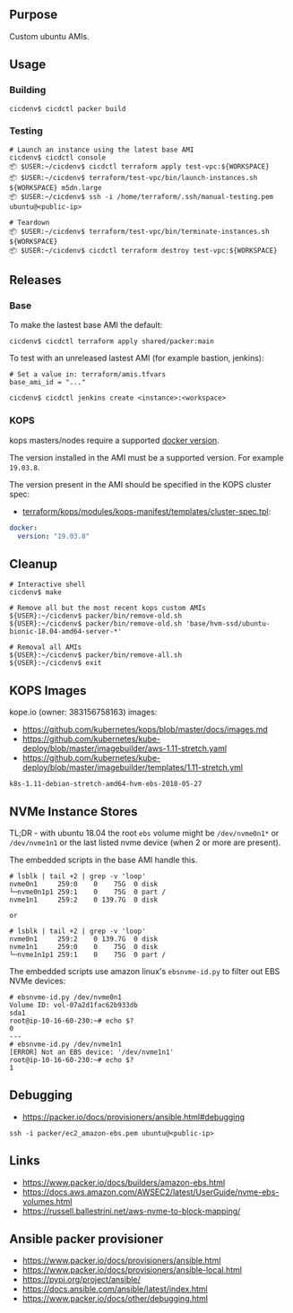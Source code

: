 ## Purpose
Custom ubuntu AMIs.

## Usage
### Building
```
cicdenv$ cicdctl packer build
```

### Testing
```
# Launch an instance using the latest base AMI
cicdenv$ cicdctl console
📦 $USER:~/cicdenv$ cicdctl terraform apply test-vpc:${WORKSPACE}
📦 $USER:~/cicdenv$ terraform/test-vpc/bin/launch-instances.sh ${WORKSPACE} m5dn.large
📦 $USER:~/cicdenv$ ssh -i /home/terraform/.ssh/manual-testing.pem ubuntu@<public-ip>

# Teardown
📦 $USER:~/cicdenv$ terraform/test-vpc/bin/terminate-instances.sh ${WORKSPACE}
📦 $USER:~/cicdenv$ cicdctl terraform destroy test-vpc:${WORKSPACE}
```

## Releases
### Base
To make the lastest base AMI the default:
```
cicdenv$ cicdctl terraform apply shared/packer:main
```

To test with an unreleased lastest AMI (for example bastion, jenkins):
```
# Set a value in: terraform/amis.tfvars
base_ami_id = "..."

cicdenv$ cicdctl jenkins create <instance>:<workspace>
```

### KOPS
kops masters/nodes require a supported [docker version](https://github.com/kubernetes/kops/blob/master/nodeup/pkg/model/docker.go).

The version installed in the AMI must be a supported version.
For example `19.03.8`.

The version present in the AMI should be specified in the KOPS cluster spec:
* [terraform/kops/modules/kops-manifest/templates/cluster-spec.tpl](https://github.com/vogtech/cicdenv/blob/master/terraform/kops/modules/kops-manifest/templates/cluster-spec.tpl):
```yaml
docker:
  version: "19.03.8"
```

## Cleanup
```
# Interactive shell
cicdenv$ make

# Remove all but the most recent kops custom AMIs
${USER}:~/cicdenv$ packer/bin/remove-old.sh
${USER}:~/cicdenv$ packer/bin/remove-old.sh 'base/hvm-ssd/ubuntu-bionic-18.04-amd64-server-*'

# Removal all AMIs
${USER}:~/cicdenv$ packer/bin/remove-all.sh
${USER}:~/cicdenv$ exit
```

## KOPS Images
kope.io (owner: 383156758163) images:
* https://github.com/kubernetes/kops/blob/master/docs/images.md
* https://github.com/kubernetes/kube-deploy/blob/master/imagebuilder/aws-1.11-stretch.yaml
* https://github.com/kubernetes/kube-deploy/blob/master/imagebuilder/templates/1.11-stretch.yml

```
k8s-1.11-debian-stretch-amd64-hvm-ebs-2018-05-27
```

## NVMe Instance Stores
TL;DR - with ubuntu 18.04 the root `ebs` volume might be 
`/dev/nvme0n1*` or `/dev/nvme1n1` or the last listed nvme device 
(when 2 or more are present).

The embedded scripts in the base AMI handle this.

```
# lsblk | tail +2 | grep -v 'loop'
nvme0n1     259:0    0    75G  0 disk 
└─nvme0n1p1 259:1    0    75G  0 part /
nvme1n1     259:2    0 139.7G  0 disk

or 

# lsblk | tail +2 | grep -v 'loop'
nvme0n1     259:2    0 139.7G  0 disk
nvme1n1     259:0    0    75G  0 disk 
└─nvme1n1p1 259:1    0    75G  0 part /
```

The embedded scripts use amazon linux's `ebsnvme-id.py` to filter out EBS NVMe devices:
```
# ebsnvme-id.py /dev/nvme0n1
Volume ID: vol-07a2d1fac62b933db
sda1                            
root@ip-10-16-60-230:~# echo $?
0
---
# ebsnvme-id.py /dev/nvme1n1
[ERROR] Not an EBS device: '/dev/nvme1n1'
root@ip-10-16-60-230:~# echo $?
1
```

## Debugging
* https://packer.io/docs/provisioners/ansible.html#debugging

```
ssh -i packer/ec2_amazon-ebs.pem ubuntu@<public-ip>
```

## Links
* https://www.packer.io/docs/builders/amazon-ebs.html
* https://docs.aws.amazon.com/AWSEC2/latest/UserGuide/nvme-ebs-volumes.html
* https://russell.ballestrini.net/aws-nvme-to-block-mapping/

## Ansible packer provisioner
* https://www.packer.io/docs/provisioners/ansible.html
* https://www.packer.io/docs/provisioners/ansible-local.html
* https://pypi.org/project/ansible/
* https://docs.ansible.com/ansible/latest/index.html
* https://www.packer.io/docs/other/debugging.html
